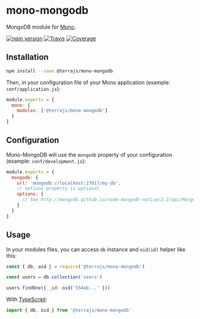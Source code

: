 # mono-mongodb

MongoDB module for [Mono](https://github.com/terrajs/mono).

[![npm version](https://img.shields.io/npm/v/@terrajs/mono-mongodb.svg)](https://www.npmjs.com/package/@terrajs/mono-mongodb)
[![Travis](https://img.shields.io/travis/terrajs/mono-mongodb/master.svg)](https://travis-ci.org/terrajs/mono-mongodb)
[![Coverage](https://img.shields.io/codecov/c/github/terrajs/mono-mongodb/master.svg)](https://codecov.io/gh/terrajs/mono-mongodb.js)

## Installation

```bash
npm install --save @terrajs/mono-mongodb
```

Then, in your configuration file of your Mono application (example: `conf/application.js`):

```js
module.exports = {
  mono: {
    modules: ['@terrajs/mono-mongodb']
  }
}
```

## Configuration

Mono-MongoDB will use the `mongodb` property of your configuration (example: `conf/development.js`):

```js
module.exports = {
  mongodb: {
    url: 'mongodb://localhost:27017/my-db',
    // options property is optional
    options: {
      // See http://mongodb.github.io/node-mongodb-native/2.2/api/MongoClient.html#connect
    }
  }
}
```

## Usage

In your modules files, you can access `db` instance and `oid(id)` helper like this:

```js
const { db, oid } = require('@terrajs/mono-mongodb')

const users = db.collection('users')

users.findOne({ _id: oid('554ab...' }))
```

With [TypeScript](https://github.com/Microsoft/TypeScript):

```ts
import { db, oid } from '@terrajs/mono-mongodb'
```

